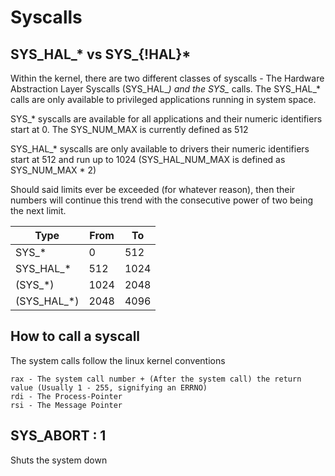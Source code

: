 # Syscalls

## SYS_HAL_* vs SYS_{!HAL}*

Within the kernel, there are two different classes of
syscalls - The Hardware Abstraction Layer Syscalls (SYS_HAL_*)
and the SYS_* calls. The SYS_HAL_* calls are only available to privileged applications running in system space.


SYS_* syscalls are available for all applications and their numeric identifiers start at 0. The SYS_NUM_MAX is currently defined as 512


SYS_HAL_* syscalls are only available to drivers their numeric identifiers start at 512 and run up to 1024 (SYS_HAL_NUM_MAX is defined as SYS_NUM_MAX * 2)

Should said limits ever be exceeded (for whatever reason), then their numbers will continue this trend with the consecutive power of two being the next limit.

| Type        	| From 	| To   	|
|-------------	|------	|------	|
| SYS_*       	| 0    	| 512  	|
| SYS_HAL_*   	| 512  	| 1024 	|
| (SYS_*)     	| 1024 	| 2048 	|
| (SYS_HAL_*) 	| 2048 	| 4096 	|

## How to call a syscall

The system calls follow the linux kernel conventions
```
rax - The system call number + (After the system call) the return value (Usually 1 - 255, signifying an ERRNO)
rdi - The Process-Pointer
rsi - The Message Pointer
```

## SYS_ABORT : 1

Shuts the system down